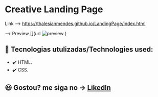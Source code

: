 # Creative Landing Page 

Link --> https://thalesianmendes.github.io/LandingPage/index.html

--> Preview
[](url
![preview](https://user-images.githubusercontent.com/97729476/181405677-a3ff1b1f-b301-4037-beee-d3db58e23a76.png)
)

 
## 🚀 Tecnologias utulizadas/Technologies used:
- ✔️ HTML.
- ✔️ CSS.


## 😃 Gostou? me siga no -> [Likedln](https://www.linkedin.com/in/thales-ian-carlesso-975014214/)
